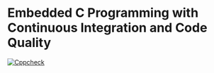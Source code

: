 # Embedded C Programming with Continuous Integration and Code Quality

[![Cppcheck](https://github.com/sushmacharihar/Emb-C/actions/workflows/CodeQulaity.yml/badge.svg)](https://github.com/sushmacharihar/Emb-C/actions/workflows/CodeQulaity.yml)

